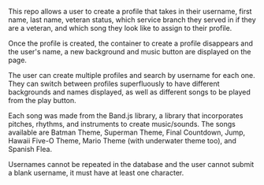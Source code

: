 This repo allows a user to create a profile that takes in their username, first name, last name, veteran status, which service branch they served in if they are a veteran, and which song they look like to assign to their profile.

Once the profile is created, the container to create a profile disappears and the user's name, a new background and music button are displayed on the page.

The user can create multiple profiles and search by username for each one.  They can switch between profiles superfluously to have different backgrounds and names displayed, as well as different songs to be played from the play button.

Each song was made from the Band.js library, a library that incorporates pitches, rhythms, and instruments to create music/sounds. The songs available are Batman Theme, Superman Theme, Final Countdown, Jump, Hawaii Five-O Theme, Mario Theme (with underwater theme too), and Spanish Flea.

Usernames cannot be repeated in the database and the user cannot submit a blank username, it must have at least one character.